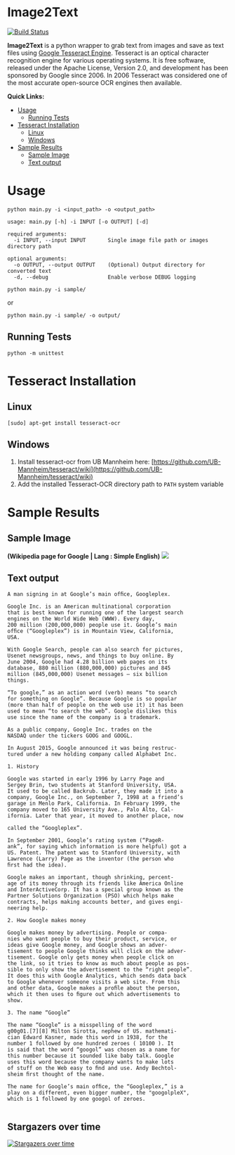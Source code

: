 # Image2Text
[![Build Status](https://api.travis-ci.org/prabhakar267/image2text.svg?branch=master)](https://travis-ci.org/prabhakar267/image2text)

**Image2Text** is a python wrapper to grab text from images and save as text files using [Google Tesseract Engine](https://github.com/tesseract-ocr/tesseract). Tesseract is an optical character recognition engine for various operating systems. It is free software, released under the Apache License, Version 2.0, and development has been sponsored by Google since 2006. In 2006 Tesseract was considered one of the most accurate open-source OCR engines then available.

**Quick Links:**
+ [Usage](#usage)
    + [Running Tests](#running-tests)
+ [Tesseract Installation](#tesseract-installation)
    + [Linux](#linux)
    + [Windows](#windows)
+ [Sample Results](#sample-results)
    + [Sample Image](#sample-image)
    + [Text output](#text-output)


# Usage
```shell
python main.py -i <input_path> -o <output_path>
```
```
usage: main.py [-h] -i INPUT [-o OUTPUT] [-d]

required arguments:
  -i INPUT, --input INPUT       Single image file path or images directory path

optional arguments:
  -o OUTPUT, --output OUTPUT    (Optional) Output directory for converted text
  -d, --debug                   Enable verbose DEBUG logging
```

```shell
python main.py -i sample/
```
or
```
python main.py -i sample/ -o output/
```

## Running Tests
```
python -m unittest
```

# Tesseract Installation
## Linux
```
[sudo] apt-get install tesseract-ocr
```
## Windows
1. Install tesseract-ocr from UB Mannheim here: [https://github.com/UB-Mannheim/tesseract/wiki](https://github.com/UB-Mannheim/tesseract/wiki)
2. Add the installed Tesseract-OCR directory path to `PATH` system variable

# Sample Results
## Sample Image
**(Wikipedia page for Google | Lang : Simple English)**
![](/sample/file-page1.jpg?raw=true)

## Text output
```
A man signing in at Google’s main ofﬁce, Googleplex.

Google Inc. is an American multinational corporation
that is best known for running one of the largest search
engines on the World Wide Web (WWW). Every day,
200 million (200,000,000) people use it. Google’s main
ofﬁce (“Googleplex”) is in Mountain View, California,
USA.

With Google Search, people can also search for pictures,
Usenet newsgroups, news, and things to buy online. By
June 2004, Google had 4.28 billion web pages on its
database, 880 million (880,000,000) pictures and 845
million (845,000,000) Usenet messages — six billion
things.

“To google,” as an action word (verb) means “to search
for something on Google”. Because Google is so popular
(more than half of people on the web use it) it has been
used to mean “to search the web”. Google dislikes this
use since the name of the company is a trademark.

As a public company, Google Inc. trades on the
NASDAQ under the tickers GOOG and GOOGL.

In August 2015, Google announced it was being restruc-
tured under a new holding company called Alphabet Inc.

1. History

Google was started in early 1996 by Larry Page and
Sergey Brin, two students at Stanford University, USA.
It used to be called Backrub. Later, they made it into a
company, Google Inc., on September 7, 1998 at a friend’s
garage in Menlo Park, California. In February 1999, the
company moved to 165 University Ave., Palo Alto, Cal-
ifornia. Later that year, it moved to another place, now

called the “Googleplex”.

In September 2001, Google’s rating system (“PageR-
ank”, for saying which information is more helpful) got a
US. Patent. The patent was to Stanford University, with
Lawrence (Larry) Page as the inventor (the person who
ﬁrst had the idea).

Google makes an important, though shrinking, percent-
age of its money through its friends like America Online
and InterActiveCorp. It has a special group known as the
Partner Solutions Organization (PSO) which helps make
contracts, helps making accounts better, and gives engi-
neering help.

2. How Google makes money

Google makes money by advertising. People or compa-
nies who want people to buy their product, service, or
ideas give Google money, and Google shows an adver-
tisement to people Google thinks will click on the adver-
tisement. Google only gets money when people click on
the link, so it tries to know as much about people as pos-
sible to only show the advertisement to the “right people”.
It does this with Google Analytics, which sends data back
to Google whenever someone visits a web site. From this
and other data, Google makes a proﬁle about the person,
which it then uses to ﬁgure out which advertisements to
show.

3. The name “Google”

The name “Google” is a misspelling of the word
g00g01.[7][8] Milton Sirotta, nephew of US. mathemati-
cian Edward Kasner, made this word in 1938, for the
number 1 followed by one hundred zeroes ( 10100 ). It
is said that the word “googol” was chosen as a name for
this number because it sounded like baby talk. Google
uses this word because the company wants to make lots
of stuff on the Web easy to ﬁnd and use. Andy Bechtol-
sheim ﬁrst thought of the name.

The name for Google’s main ofﬁce, the “Googleplex,” is a
play on a different, even bigger number, the "googolpleX",
which is 1 followed by one googol of zeroes.


```

## Stargazers over time

[![Stargazers over time](https://starcharts.herokuapp.com/prabhakar267/image2text.svg)](https://starcharts.herokuapp.com/prabhakar267/image2text)
